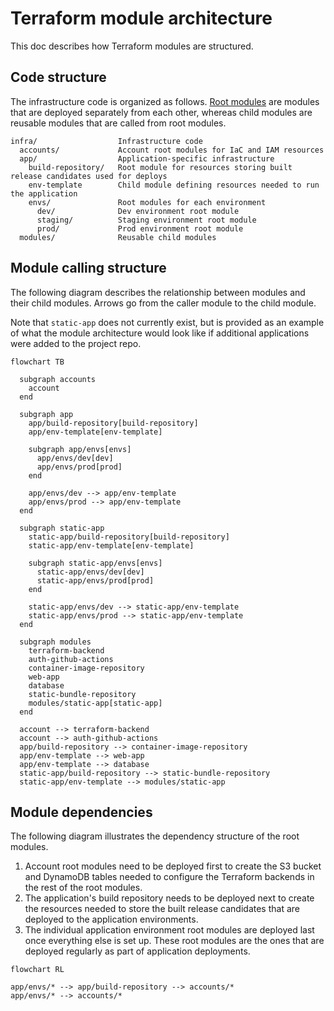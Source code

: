# Terraform module architecture

This doc describes how Terraform modules are structured.

## Code structure

The infrastructure code is organized as follows. [Root modules](https://www.terraform.io/language/modules#the-root-module) are modules that are deployed separately from each other, whereas child modules are reusable modules that are called from root modules.

```text
infra/                  Infrastructure code
  accounts/             Account root modules for IaC and IAM resources
  app/                  Application-specific infrastructure
    build-repository/   Root module for resources storing built release candidates used for deploys
    env-template        Child module defining resources needed to run the application
    envs/               Root modules for each environment
      dev/              Dev environment root module
      staging/          Staging environment root module
      prod/             Prod environment root module
  modules/              Reusable child modules
```

## Module calling structure

The following diagram describes the relationship between modules and their child modules. Arrows go from the caller module to the child module.

Note that `static-app` does not currently exist, but is provided as an example of what the module architecture would look like if additional applications were added to the project repo.

```mermaid
flowchart TB

  subgraph accounts
    account
  end

  subgraph app
    app/build-repository[build-repository]
    app/env-template[env-template]

    subgraph app/envs[envs]
      app/envs/dev[dev]
      app/envs/prod[prod]
    end

    app/envs/dev --> app/env-template
    app/envs/prod --> app/env-template
  end

  subgraph static-app
    static-app/build-repository[build-repository]
    static-app/env-template[env-template]

    subgraph static-app/envs[envs]
      static-app/envs/dev[dev]
      static-app/envs/prod[prod]
    end

    static-app/envs/dev --> static-app/env-template
    static-app/envs/prod --> static-app/env-template
  end

  subgraph modules
    terraform-backend
    auth-github-actions
    container-image-repository
    web-app
    database
    static-bundle-repository
    modules/static-app[static-app]
  end

  account --> terraform-backend
  account --> auth-github-actions
  app/build-repository --> container-image-repository
  app/env-template --> web-app
  app/env-template --> database
  static-app/build-repository --> static-bundle-repository
  static-app/env-template --> modules/static-app
```

## Module dependencies

The following diagram illustrates the dependency structure of the root modules.

1. Account root modules need to be deployed first to create the S3 bucket and DynamoDB tables needed to configure the Terraform backends in the rest of the root modules.
2. The application's build repository needs to be deployed next to create the resources needed to store the built release candidates that are deployed to the application environments.
3. The individual application environment root modules are deployed last once everything else is set up. These root modules are the ones that are deployed regularly as part of application deployments.

```mermaid
flowchart RL

app/envs/* --> app/build-repository --> accounts/*
app/envs/* --> accounts/*
```
